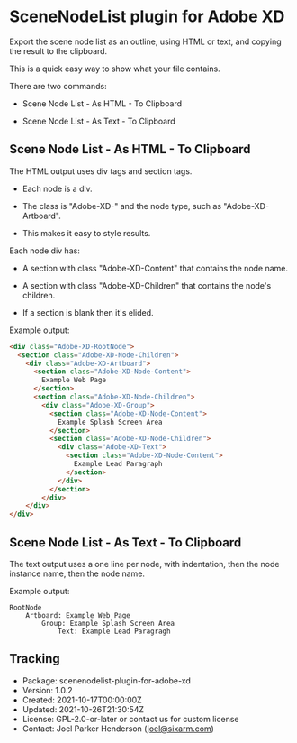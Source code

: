 # SceneNodeList plugin for Adobe XD

Export the scene node list as an outline, using HTML or text, and copying the result to the clipboard.

This is a quick easy way to show what your file contains.

There are two commands:

* Scene Node List - As HTML - To Clipboard

* Scene Node List - As Text - To Clipboard


## Scene Node List - As HTML - To Clipboard

The HTML output uses div tags and section tags.

  * Each node is a div.
  
  * The class is "Adobe-XD-" and the node type, such as "Adobe-XD-Artboard". 
  
  * This makes it easy to style results.

Each node div has:

  * A section with class "Adobe-XD-Content" that contains the node name.
  
  * A section with class "Adobe-XD-Children" that contains the node's children. 
  
  * If a section is blank then it's elided.

Example output:

```html
<div class="Adobe-XD-RootNode">
  <section class="Adobe-XD-Node-Children">
    <div class="Adobe-XD-Artboard">
      <section class="Adobe-XD-Node-Content">
        Example Web Page
      </section>
      <section class="Adobe-XD-Node-Children">
        <div class="Adobe-XD-Group">
          <section class="Adobe-XD-Node-Content">
            Example Splash Screen Area
          </section>
          <section class="Adobe-XD-Node-Children">
            <div class="Adobe-XD-Text">
              <section class="Adobe-XD-Node-Content">
                Example Lead Paragraph
              </section>
            </div>
          </section>
        </div>
    </div>
</div>
```


## Scene Node List - As Text - To Clipboard

The text output uses a one line per node, with indentation, then the node instance name, then the node name.

Example output:

```text
RootNode
    Artboard: Example Web Page
        Group: Example Splash Screen Area
            Text: Example Lead Paragragh
```


## Tracking

  * Package: scenenodelist-plugin-for-adobe-xd
  * Version: 1.0.2
  * Created: 2021-10-17T00:00:00Z
  * Updated: 2021-10-26T21:30:54Z
  * License: GPL-2.0-or-later or contact us for custom license
  * Contact: Joel Parker Henderson (joel@sixarm.com)
